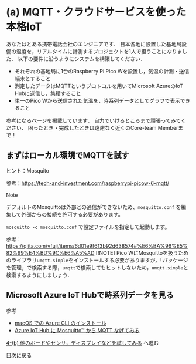 # (a) MQTT・クラウドサービスを使った本格IoT

あなたはとある携帯電話会社のエンジニアです．
日本各地に設置した基地局設備の温度を，リアルタイムに計測するプロジェクトを1人で担うことになりました．
以下の要件に沿うようにシステムを構築してください．

- それぞれの基地局に1台のRaspberry Pi Pico Wを設置し，気温の計測・送信端末とすること
- 測定したデータはMQTTというプロトコルを用いてMicrosoft AzureのIoT Hubに送信し，集積すること
- 単一のPico Wから送信された気温を，時系列データとしてグラフで表示できること

参考になるページを掲載しています．
自力でいけるところまで頑張ってみてください．
困ったとき・完成したときは遠慮なく近くのCore-team Memberまで！

## まずはローカル環境でMQTTを試す

ヒント：Mosquito

参考：https://tech-and-investment.com/raspberrypi-picow-6-mqtt/

> [!NOTE]
> デフォルトのMosquittoは外部との通信ができないため、`mosquitto.conf` を編集して外部からの接続を許可する必要があります。
>
> `mosquitto -c mosquitto.conf` で設定ファイルを指定して起動します。
>
> 参考：https://qiita.com/vfuji/items/6d01e9f613b92d638574#%E6%BA%96%E5%82%99%E4%BD%9C%E6%A5%AD
> [!NOTE]
> Pico WにMosquittoを扱うためのライブラリ`umqtt.simple`をインストールする必要がありますが，「パッケージを管理」で検索する際，`umqtt`で検索してもヒットしないため，`umqtt.simple`と検索するようにしましょう．
##  Microsoft Azure IoT Hubで時系列データを見る

参考
- [macOS での Azure CLI のインストール](https://learn.microsoft.com/ja-jp/cli/azure/install-azure-cli-macos)
- [Azure IoT Hub に Mosquitto™ から MQTT なげてみる](https://qiita.com/narutaro/items/1a16ff1321f5044afaf0)

[4-(b) 他のボードやセンサ，ディスプレイなどを試してみる](4-other.md) へ進む

[目次に戻る](README.md)
